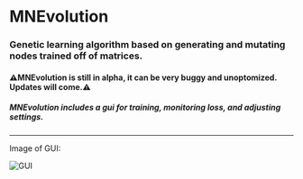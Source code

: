 # MNEvolution

### Genetic learning algorithm based on generating and mutating nodes trained off of matrices.

#### ⚠MNEvolution is still in alpha, it can be very buggy and unoptomized. Updates will come.⚠️

##### MNEvolution includes a gui for training, monitoring loss, and adjusting settings.

---
Image of GUI:

![GUI](https://gitlab.com/mbednarek360/MNEvolution/raw/master/GUI%20Screenshot.png)
